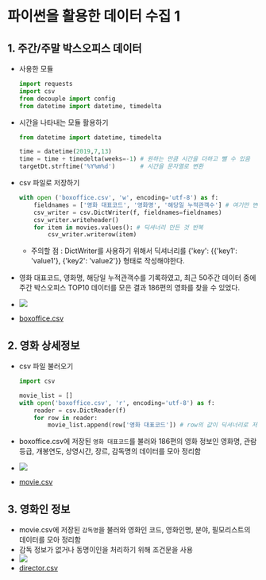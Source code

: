 # 파이썬을 활용한 데이터 수집 1

## 1. 주간/주말 박스오피스 데이터

* 사용한 모듈

  ```python
  import requests
  import csv
  from decouple import config
  from datetime import datetime, timedelta
  ```

* 시간을 나타내는 모듈 활용하기

  ```python
  from datetime import datetime, timedelta
  
  time = datetime(2019,7,13)
  time = time + timedelta(weeks=-1) # 원하는 만큼 시간을 더하고 뺄 수 있음
  targetDt.strftime('%Y%m%d')       # 시간을 문자열로 변환
  ```

* csv 파일로 저장하기

  ```python
  with open ('boxoffice.csv', 'w', encoding='utf-8') as f:
      fieldnames = ['영화 대표코드', '영화명', '해당일 누적관객수'] # 여기만 변경
      csv_writer = csv.DictWriter(f, fieldnames=fieldnames)
      csv_writer.writeheader()
      for item in movies.values(): # 딕셔너리 만든 것 반복
          csv_writer.writerow(item)
  ```

  * 주의할 점 : DictWriter를 사용하기 위해서 딕셔너리를 {'key': {{'key1': 'value1'}, {'key2': 'value2'}} 형태로 작성해야한다.

* 영화 대표코드, 영화명, 해당일 누적관객수를 기록하였고, 최근 50주간 데이터 중에 주간 박스오피스 TOP10 데이터를 모은 결과 186편의 영화를 찾을 수 있었다.

* ![](C:\Users\student\Desktop\TIL\python\project\boxoffice.PNG)

* [boxoffice.csv](./boxoffice.csv)



## 2. 영화 상세정보

* csv 파일 불러오기

  ```python
  import csv
  
  movie_list = []
  with open('boxoffice.csv', 'r', encoding='utf-8') as f:
      reader = csv.DictReader(f)
      for row in reader:
          movie_list.append(row['영화 대표코드']) # row의 값이 딕셔너리로 저장된다.
  ```

* boxoffice.csv에 저장된 `영화 대표코드`를 불러와 186편의 영화 정보인 영화명, 관람등급, 개봉연도, 상영시간, 장르, 감독명의 데이터를 모아 정리함

* ![](C:\Users\student\Desktop\TIL\python\project\movie.PNG)

* [movie.csv](./movie.csv)



## 3. 영화인 정보

* movie.csv에 저장된 `감독명`을 불러와 영화인 코드, 영화인명, 분야, 필모리스트의 데이터를 모아 정리함
* 감독 정보가 없거나 동명이인을 처리하기 위해 조건문을 사용
* ![](C:\Users\student\Desktop\TIL\python\project\director.PNG)
* [director.csv](director.csv)

